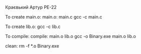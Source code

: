 Краєвький Артур РЕ-22


To create main.o:
main.o: main.c
	  gcc -c main.c

To create lib.o:
	gcc -c lib.c
  
To compile:
compile: main.o lib.o
	gcc -o Binary.exe main.o lib.o

clean: 
	rm -f *.o Binary.exe
